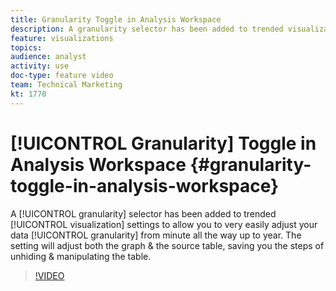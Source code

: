 ```yaml
---
title: Granularity Toggle in Analysis Workspace
description: A granularity selector has been added to trended visualization settings to allow you to very easily adjust your data granularity from minute all the way up to year. The setting will adjust both the graph and the source table, saving you the steps of unhiding and manipulating the table.
feature: visualizations
topics: 
audience: analyst
activity: use
doc-type: feature video
team: Technical Marketing
kt: 1770
---
```


# [!UICONTROL Granularity] Toggle in Analysis Workspace {#granularity-toggle-in-analysis-workspace}

A [!UICONTROL granularity] selector has been added to trended [!UICONTROL visualization] settings to allow you to very easily adjust your data [!UICONTROL granularity] from minute all the way up to year. The setting will adjust both the graph & the source table, saving you the steps of unhiding & manipulating the table.

>[!VIDEO](https://video.tv.adobe.com/v/23548/?quality=12)
